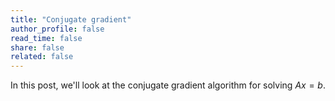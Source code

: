 ```yaml
---
title: "Conjugate gradient"
author_profile: false
read_time: false
share: false
related: false
---
```


In this post, we'll look at the conjugate gradient algorithm for solving $Ax = b$.